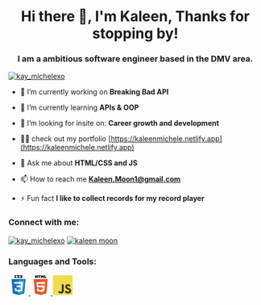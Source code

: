 <h1 align="center">Hi there 👋, I'm Kaleen, Thanks for stopping by!</h1>
<h3 align="center">I am a ambitious software engineer based in the DMV area.</h3>

<p align="left"> <a href="https://twitter.com/kay_michelexo" target="blank"><img src="https://img.shields.io/twitter/follow/kay_michelexo?logo=twitter&style=for-the-badge" alt="kay_michelexo" /></a> </p>

- 🔭 I’m currently working on **Breaking Bad API**

- 🌱 I’m currently learning **APIs & OOP**

- 🤝 I’m looking for insite on: **Career growth and development**

- 👨‍💻 check out my portfolio [https://kaleenmichele.netlify.app](https://kaleenmichele.netlify.app)

- 💬 Ask me about **HTML/CSS and JS**

- 📫 How to reach me **Kaleen.Moon1@gmail.com**

- ⚡ Fun fact **I like to collect records for my record player**

<h3 align="left">Connect with me:</h3>
<p align="left">
<a href="https://twitter.com/kay_michelexo" target="blank"><img align="center" src="https://raw.githubusercontent.com/rahuldkjain/github-profile-readme-generator/master/src/images/icons/Social/twitter.svg" alt="kay_michelexo" height="30" width="40" /></a>
<a href="https://linkedin.com/in/kaleen moon" target="blank"><img align="center" src="https://raw.githubusercontent.com/rahuldkjain/github-profile-readme-generator/master/src/images/icons/Social/linked-in-alt.svg" alt="kaleen moon" height="30" width="40" /></a>
</p>

<h3 align="left">Languages and Tools:</h3>
<p align="left"> <a href="https://www.w3schools.com/css/" target="_blank" rel="noreferrer"> <img src="https://raw.githubusercontent.com/devicons/devicon/master/icons/css3/css3-original-wordmark.svg" alt="css3" width="40" height="40"/> </a> <a href="https://www.w3.org/html/" target="_blank" rel="noreferrer"> <img src="https://raw.githubusercontent.com/devicons/devicon/master/icons/html5/html5-original-wordmark.svg" alt="html5" width="40" height="40"/> </a> <a href="https://developer.mozilla.org/en-US/docs/Web/JavaScript" target="_blank" rel="noreferrer"> <img src="https://raw.githubusercontent.com/devicons/devicon/master/icons/javascript/javascript-original.svg" alt="javascript" width="40" height="40"/> </a> </p>

